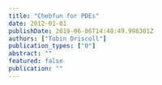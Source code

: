 ```yaml
---
title: "Chebfun for PDEs"
date: 2012-01-01
publishDate: 2019-06-06T14:48:49.998301Z
authors: ["Tobin Driscoll"]
publication_types: ["0"]
abstract: ""
featured: false
publication: ""
---
```


